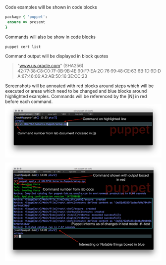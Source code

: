 Code examples will be shown in code blocks

```ruby
package { 'puppet':
 ensure => present
}
```

Commands will also be show in code blocks

`puppet cert list`

Command output will be displayed in block quotes

> "www.us.oracle.com" \(SHA256\) 42:77:38:C8:C0:7F:0B:9B:4E:90:F7:EA:2C:76:99:48:CE:63:6B:1D:9D:DA:67:46:06:A3:AB:50:16:3E:CC:23

Screenshots will be annoated with red blocks around steps which will be executed or areas which need to be changed and blue blocks around highlighted examples. Commands will be referenced by the \[N\] in red before each command.
![](images/SETUP-001-vi-setup.png)

![](images/SETUP-002-apply-setup.png)

